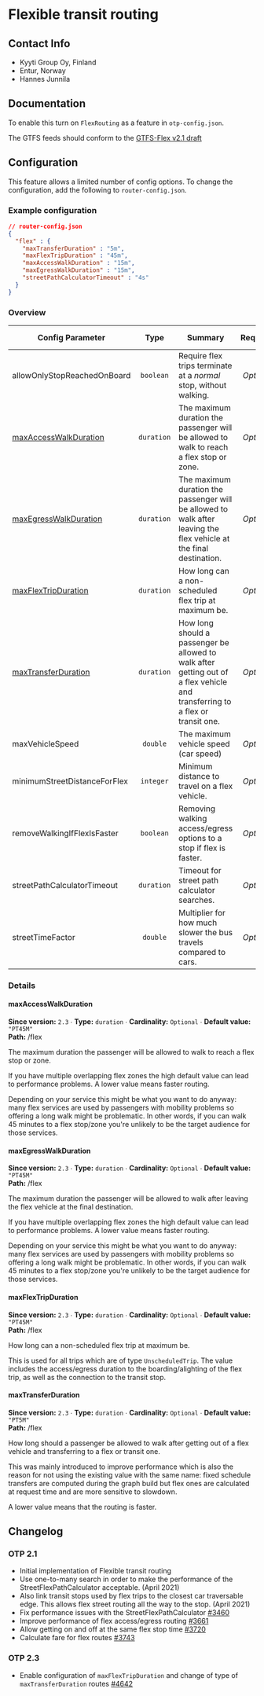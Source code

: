 # Flexible transit routing

## Contact Info

- Kyyti Group Oy, Finland
- Entur, Norway
- Hannes Junnila

## Documentation

To enable this turn on `FlexRouting` as a feature in `otp-config.json`.

The GTFS feeds should conform to
the [GTFS-Flex v2.1 draft](https://github.com/MobilityData/gtfs-flex/blob/master/spec/reference.md)

## Configuration

This feature allows a limited number of config options. To change the configuration, add the 
following to `router-config.json`.

<!-- config BEGIN -->
<!-- NOTE! This section is auto-generated. Do not change, change doc in code instead. -->

### Example configuration

```JSON
// router-config.json
{
  "flex" : {
    "maxTransferDuration" : "5m",
    "maxFlexTripDuration" : "45m",
    "maxAccessWalkDuration" : "15m",
    "maxEgressWalkDuration" : "15m",
    "streetPathCalculatorTimeout" : "4s"
  }
}
```
### Overview

| Config Parameter                                     |    Type    | Summary                                                                                                                       |  Req./Opt. | Default Value |    Since    |
|------------------------------------------------------|:----------:|-------------------------------------------------------------------------------------------------------------------------------|:----------:|---------------|:-----------:|
| allowOnlyStopReachedOnBoard                          |  `boolean` | Require flex trips terminate at a _normal_ stop, without walking.                                                             | *Optional* | `false`       | Transvision |
| [maxAccessWalkDuration](#flex_maxAccessWalkDuration) | `duration` | The maximum duration the passenger will be allowed to walk to reach a flex stop or zone.                                      | *Optional* | `"PT45M"`     |     2.3     |
| [maxEgressWalkDuration](#flex_maxEgressWalkDuration) | `duration` | The maximum duration the passenger will be allowed to walk after leaving the flex vehicle at the final destination.           | *Optional* | `"PT45M"`     |     2.3     |
| [maxFlexTripDuration](#flex_maxFlexTripDuration)     | `duration` | How long can a non-scheduled flex trip at maximum be.                                                                         | *Optional* | `"PT45M"`     |     2.3     |
| [maxTransferDuration](#flex_maxTransferDuration)     | `duration` | How long should a passenger be allowed to walk after getting out of a flex vehicle and transferring to a flex or transit one. | *Optional* | `"PT5M"`      |     2.3     |
| maxVehicleSpeed                                      |  `double`  | The maximum vehicle speed (car speed)                                                                                         | *Optional* | `29.0`        | Transvision |
| minimumStreetDistanceForFlex                         |  `integer` | Minimum distance to travel on a flex vehicle.                                                                                 | *Optional* | `0`           | Transvision |
| removeWalkingIfFlexIsFaster                          |  `boolean` | Removing walking access/egress options to a stop if flex is faster.                                                           | *Optional* | `false`       | Transvision |
| streetPathCalculatorTimeout                          | `duration` | Timeout for street path calculator searches.                                                                                  | *Optional* | `"PT2S"`      | Transvision |
| streetTimeFactor                                     |  `double`  | Multiplier for how much slower the bus travels compared to cars.                                                              | *Optional* | `1.25`        | Transvision |


### Details

<h4 id="flex_maxAccessWalkDuration">maxAccessWalkDuration</h4>

**Since version:** `2.3` ∙ **Type:** `duration` ∙ **Cardinality:** `Optional` ∙ **Default value:** `"PT45M"`   
**Path:** /flex 

The maximum duration the passenger will be allowed to walk to reach a flex stop or zone.

If you have multiple overlapping flex zones the high default value can lead to performance problems.
A lower value means faster routing.

Depending on your service this might be what you want to do anyway: many flex services are used
by passengers with mobility problems so offering a long walk might be problematic. In other words,
if you can walk 45 minutes to a flex stop/zone you're unlikely to be the target audience for those
services.


<h4 id="flex_maxEgressWalkDuration">maxEgressWalkDuration</h4>

**Since version:** `2.3` ∙ **Type:** `duration` ∙ **Cardinality:** `Optional` ∙ **Default value:** `"PT45M"`   
**Path:** /flex 

The maximum duration the passenger will be allowed to walk after leaving the flex vehicle at the final destination.

If you have multiple overlapping flex zones the high default value can lead to performance problems.
A lower value means faster routing.

Depending on your service this might be what you want to do anyway: many flex services are used
by passengers with mobility problems so offering a long walk might be problematic. In other words,
if you can walk 45 minutes to a flex stop/zone you're unlikely to be the target audience for those
services.


<h4 id="flex_maxFlexTripDuration">maxFlexTripDuration</h4>

**Since version:** `2.3` ∙ **Type:** `duration` ∙ **Cardinality:** `Optional` ∙ **Default value:** `"PT45M"`   
**Path:** /flex 

How long can a non-scheduled flex trip at maximum be.

This is used for all trips which are of type `UnscheduledTrip`. The value includes the access/egress duration to the boarding/alighting of the flex trip, as well as the connection to the transit stop.

<h4 id="flex_maxTransferDuration">maxTransferDuration</h4>

**Since version:** `2.3` ∙ **Type:** `duration` ∙ **Cardinality:** `Optional` ∙ **Default value:** `"PT5M"`   
**Path:** /flex 

How long should a passenger be allowed to walk after getting out of a flex vehicle and transferring to a flex or transit one.

This was mainly introduced to improve performance which is also the reason for not
using the existing value with the same name: fixed schedule transfers are computed
during the graph build but flex ones are calculated at request time and are more
sensitive to slowdown.

A lower value means that the routing is faster.





<!-- config END -->

## Changelog

### OTP 2.1

- Initial implementation of Flexible transit routing
- Use one-to-many search in order to make the performance of the StreetFlexPathCalculator
  acceptable. (April 2021)
- Also link transit stops used by flex trips to the closest car traversable edge. This allows flex
  street routing all the way to the stop. (April 2021)
- Fix performance issues with the
  StreetFlexPathCalculator [#3460](https://github.com/opentripplanner/OpenTripPlanner/pull/3460)
- Improve performance of flex access/egress
  routing [#3661](https://github.com/opentripplanner/OpenTripPlanner/pull/3661)
- Allow getting on and off at the same flex stop
  time [#3720](https://github.com/opentripplanner/OpenTripPlanner/pull/3720)
- Calculate fare for flex
  routes [#3743](https://github.com/opentripplanner/OpenTripPlanner/pull/3743)

### OTP 2.3
- Enable configuration of `maxFlexTripDuration` and change of type of `maxTransferDuration`
  routes [#4642](https://github.com/opentripplanner/OpenTripPlanner/pull/4642)
